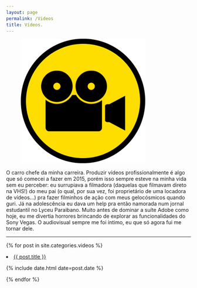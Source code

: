 ```yaml
---
layout: page
permalink: /Videos
title: Vídeos.
---
```

<figure>
  <img alt="Laureano." src="images/VIDEOS.png"/>
</figure>

O carro chefe da minha carreira. Produzir vídeos profissionalmente é algo que só comecei a fazer em 2015, porém isso sempre esteve na minha vida sem eu perceber: eu surrupiava a filmadora (daquelas que filmavam direto na VHS!) do meu pai (o qual, por sua vez, foi proprietário de uma locadora de vídeos...) pra fazer filminhos de ação com meus gelocósmicos quando guri. Já na adolescência eu dava um help pra então namorada num jornal estudantil no Lyceu Paraibano. Muito antes de dominar a suíte Adobe como hoje, eu me divertia horrores brincando de explorar as funcionalidades do Sony Vegas. O audiovisual sempre me foi íntimo, eu que só agora fui me tornar dele.

--- 
{% for post in site.categories.videos %}
 <li><a href="{{ post.url }}">{{ post.title }}</a>
    <P> <span>{% include date.html date=post.date %}</span>
    </P>
</li>
{% endfor %}